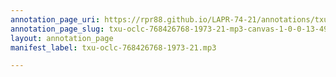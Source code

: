 ```yaml
---
annotation_page_uri: https://rpr88.github.io/LAPR-74-21/annotations/txu-oclc-768426768-1973-21-mp3-canvas-1-0-0-13-49.json
annotation_page_slug: txu-oclc-768426768-1973-21-mp3-canvas-1-0-0-13-49
layout: annotation_page
manifest_label: txu-oclc-768426768-1973-21.mp3

---
```


